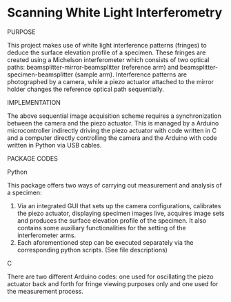 # Scanning White Light Interferometry

PURPOSE

This project makes use of white light interference patterns (fringes) to deduce the surface elevation profile of a specimen. These fringes are created using a Michelson interferometer which consists of two optical paths: beamsplitter-mirror-beamsplitter (reference arm) and beamsplitter-specimen-beamsplitter (sample arm). Interference patterns are photographed by a camera, while a piezo actuator attached to the mirror holder changes the reference optical path sequentially.

IMPLEMENTATION

The above sequential image acquisition scheme requires a synchronization between the camera and the piezo actuator. This is managed by a Arduino microcontroller indirectly driving the piezo actuator with code written in C and a computer directly controlling the camera and the Arduino with code written in Python via USB cables.

PACKAGE CODES

Python

This package offers two ways of carrying out measurement and analysis of a specimen:
  1) Via an integrated GUI that sets up the camera configurations, calibrates the piezo actuator, displaying specimen images live, acquires image sets and produces the surface elevation profile of the specimen. It also contains some auxiliary functionalities for the setting of the interferometer arms.
  2) Each aforementioned step can be executed separately via the corresponding python scripts. (See file descriptions)
  
  C
  
  There are two different Arduino codes: one used for oscillating the piezo actuator back and forth for fringe viewing purposes only and one used for the measurement process.
